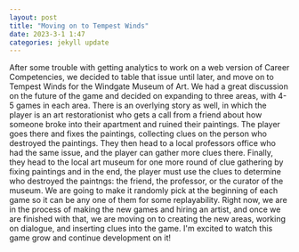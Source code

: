```yaml
---
layout: post
title: "Moving on to Tempest Winds"
date: 2023-3-1 1:47
categories: jekyll update
---
```



  After some trouble with getting analytics to work on a web version of Career
Competencies, we decided to table that issue until later, and move on to Tempest
Winds for the Windgate Museum of Art. We had a great discussion on the future of
the game and decided on expanding to three areas, with 4-5 games in each area. There is
an overlying story as well, in which the player is an art restorationist who gets
a call from a friend about how someone broke into their apartment and ruined their
paintings. The player goes there and fixes the paintings, collecting clues on
the person who destroyed the paintings. They then head to a local professors office
who had the same issue, and the player can gather more clues there. Finally, they head
to the local art museum for one more round of clue gathering by fixing paintings
and in the end, the player must use the clues to determine who destroyed the paintngs:
the friend, the professor, or the curator of the museum. We are going to make it
randomly pick at the beginning of each game so it can be any one of them for some
replayability. Right now, we are in the process of making the new games and hiring an artist,
and once we are finished with that, we are moving on to creating the new areas,
working on dialogue, and inserting clues into the game. I'm excited to watch this
game grow and continue development on it!
